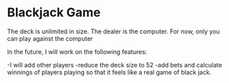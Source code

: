 # Blackjack Game

The deck is unlimited in size. The dealer is the computer. For now, only you can play against the computer 

In the future, I will work on the following features:

-I will add other players
-reduce the deck size to 52
-add bets and calculate winnings of players playing so that it feels like a real game of black jack.
